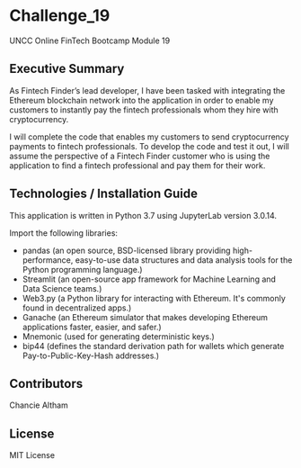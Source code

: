 # Challenge_19

UNCC Online FinTech Bootcamp Module 19

## Executive Summary

As Fintech Finder’s lead developer, I have been tasked with integrating the Ethereum blockchain network into the application in order to enable my customers to instantly pay the fintech professionals whom they hire with cryptocurrency.

I will complete the code that enables my customers to send cryptocurrency payments to fintech professionals. To develop the code and test it out, I will assume the perspective of a Fintech Finder customer who is using the application to find a fintech professional and pay them for their work.

## Technologies / Installation Guide

This application is written in Python 3.7 using JupyterLab version 3.0.14.

Import the following libraries:

- pandas (an open source, BSD-licensed library providing high-performance, easy-to-use data structures and data analysis tools for the Python programming language.)
- Streamlit (an open-source app framework for Machine Learning and Data Science teams.)
- Web3.py (a Python library for interacting with Ethereum. It's commonly found in decentralized apps.)
- Ganache (an Ethereum simulator that makes developing Ethereum applications faster, easier, and safer.)
- Mnemonic (used for generating deterministic keys.)
- bip44 (defines the standard derivation path for wallets which generate Pay-to-Public-Key-Hash addresses.)

## Contributors

Chancie Altham

## License

MIT License